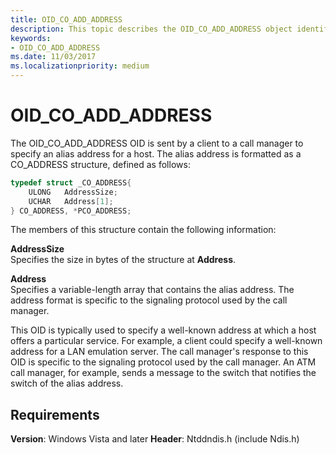 ```yaml
---
title: OID_CO_ADD_ADDRESS
description: This topic describes the OID_CO_ADD_ADDRESS object identifier (OID).
keywords:
- OID_CO_ADD_ADDRESS
ms.date: 11/03/2017
ms.localizationpriority: medium
---
```


# OID_CO_ADD_ADDRESS

The OID_CO_ADD_ADDRESS OID is sent by a client to a call manager to specify an alias address for a host. The alias address is formatted as a CO_ADDRESS structure, defined as follows:

```c++
typedef struct _CO_ADDRESS{
    ULONG   AddressSize;
    UCHAR   Address[1];
} CO_ADDRESS, *PCO_ADDRESS;
```

The members of this structure contain the following information:

**AddressSize**  
Specifies the size in bytes of the structure at **Address**.

**Address**  
Specifies a variable-length array that contains the alias address. The address format is specific to the signaling protocol used by the call manager.

This OID is typically used to specify a well-known address at which a host offers a particular service. For example, a client could specify a well-known address for a LAN emulation server. The call manager's response to this OID is specific to the signaling protocol used by the call manager. An ATM call manager, for example, sends a message to the switch that notifies the switch of the alias address.


## Requirements

**Version**: Windows Vista and later
**Header**: Ntddndis.h (include Ndis.h)

